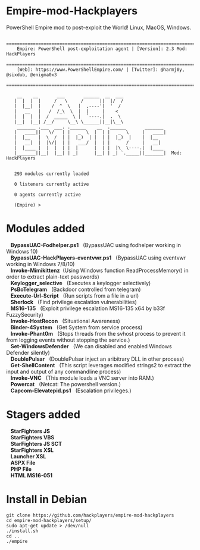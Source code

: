 # Empire-mod-Hackplayers

PowerShell Empire mod to post-exploit the World! Linux, MacOS, Windows.

       ====================================================================================
        Empire: PowerShell post-exploitation agent | [Version]: 2.3 Mod: HackPlayers 
       ====================================================================================
        [Web]: https://www.PowerShellEmpire.com/ | [Twitter]: @harmj0y, @sixdub, @enigma0x3
       ====================================================================================
       
        __    __       ___       ______  __  ___                
       |  |  |  |     /   \     /      ||  |/  /                
       |  |__|  |    /  ^  \   |  ,----'|  '  /                 
       |   __   |   /  /_\  \  |  |     |    <                  
       |  |  |  |  /  _____  \ |  `----.|  .  \                 
       |__|  |__| /__/     \__\ \______||__|\__\                
        _______ .___  ___. .______    __  .______       _______ 
       |   ____||   \/   | |   _  \  |  | |   _  \     |   ____|
       |  |__   |  \  /  | |  |_)  | |  | |  |_)  |    |  |__   
       |   __|  |  |\/|  | |   ___/  |  | |      /     |   __|  
       |  |____ |  |  |  | |  |      |  | |  |\  \----.|  |____ 
       |_______||__|  |__| | _|      |__| | _| `._____||_______|  Mod: HackPlayers
       
       
       293 modules currently loaded
       
       0 listeners currently active
       
       0 agents currently active
       
       (Empire) > 

# Modules added

&nbsp;&nbsp;&nbsp;**BypassUAC-Fodhelper.ps1**&nbsp;&nbsp;	(BypassUAC using fodhelper working in Windows 10)  
&nbsp;&nbsp;&nbsp;**BypassUAC-HackPlayers-eventvwr.ps1**&nbsp;&nbsp;	(BypassUAC using eventvwr working in Windows 7/8/10)  
&nbsp;&nbsp;&nbsp;**Invoke-Mimikittenz**&nbsp;&nbsp;(Using Windows function ReadProcessMemory() in order to extract plain-text passwords)  
&nbsp;&nbsp;&nbsp;**Keylogger_selective**&nbsp;&nbsp;	(Executes a keylogger selectively)  
&nbsp;&nbsp;&nbsp;**PsBoTelegram**&nbsp;&nbsp; (Backdoor controlled from telegram)  
&nbsp;&nbsp;&nbsp;**Execute-Url-Script**&nbsp;&nbsp; (Run scripts from a file in a url)  
&nbsp;&nbsp;&nbsp;**Sherlock**&nbsp;&nbsp; (Find privilege escalation vulnerabilities)  
&nbsp;&nbsp;&nbsp;**MS16-135**&nbsp;&nbsp; (Exploit privilege escalation MS16-135 x64 by b33f FuzzySecurity)  
&nbsp;&nbsp;&nbsp;**Invoke-HostRecon**&nbsp;&nbsp; (Situational Awareness)  
&nbsp;&nbsp;&nbsp;**Binder-4System**&nbsp;&nbsp; (Get System from service process)  
&nbsp;&nbsp;&nbsp;**Invoke-Phant0m**&nbsp;&nbsp; (Stops threads from the svhost process to prevent it from logging events without stopping the service.)  
&nbsp;&nbsp;&nbsp;**Set-WindowsDefender**&nbsp;&nbsp; (We can disabled and enabled Windows Defender silently)  
&nbsp;&nbsp;&nbsp;**DoublePulsar**&nbsp;&nbsp; (DoublePulsar inject an aribitrary DLL in other process)  
&nbsp;&nbsp;&nbsp;**Get-ShellContent**&nbsp;&nbsp; (This script leverages modified strings2 to extract the input and output of any commandline process)  
&nbsp;&nbsp;&nbsp;**Invoke-VNC**&nbsp;&nbsp; (This module loads a VNC server into RAM.)  
&nbsp;&nbsp;&nbsp;**Powercat**&nbsp;&nbsp; (Netcat: The powershell version.)  
&nbsp;&nbsp;&nbsp;**Capcom-Elevatepid.ps1**&nbsp;&nbsp; (Escalation privileges.)  

# Stagers added
&nbsp;&nbsp;&nbsp;**StarFighters JS**&nbsp;&nbsp;  
&nbsp;&nbsp;&nbsp;**StarFighters VBS**&nbsp;&nbsp;  
&nbsp;&nbsp;&nbsp;**StarFighters JS SCT**&nbsp;&nbsp;  
&nbsp;&nbsp;&nbsp;**StarFighters XSL**&nbsp;&nbsp;  
&nbsp;&nbsp;&nbsp;**Launcher XSL**&nbsp;&nbsp;  
&nbsp;&nbsp;&nbsp;**ASPX File**&nbsp;&nbsp;  
&nbsp;&nbsp;&nbsp;**PHP File**&nbsp;&nbsp;  
&nbsp;&nbsp;&nbsp;**HTML MS16-051**&nbsp;&nbsp;  

# Install in Debian

    git clone https://github.com/hackplayers/empire-mod-hackplayers
    cd empire-mod-hackplayers/setup/
    sudo apt-get update > /dev/null
    ./install.sh
    cd ..
    ./empire

